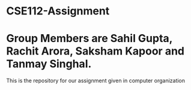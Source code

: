 # CSE112-Assignment
# Group Members are Sahil Gupta, Rachit Arora, Saksham Kapoor and Tanmay Singhal.
This is the repository for our assignment given in computer organization 
